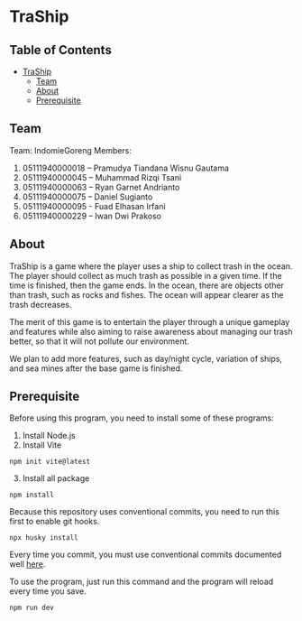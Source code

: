 # TraShip

## Table of Contents
- [TraShip](#traship)
  * [Team](#team)
  * [About](#about)
  * [Prerequisite](#prerequisite)


## Team

Team: IndomieGoreng
Members:
1. 05111940000018 – Pramudya Tiandana Wisnu Gautama
2. 05111940000045 – Muhammad Rizqi Tsani
3. 05111940000063 – Ryan Garnet Andrianto
4. 05111940000075 – Daniel Sugianto
5. 05111940000095 - Fuad Elhasan Irfani
6. 05111940000229 – Iwan Dwi Prakoso


## About

TraShip is a game where the player uses a ship to collect trash in the ocean. The player should collect as much trash as possible in a given time. If the time is finished, then the game ends. In the ocean, there are objects other than trash, such as rocks and fishes. The ocean will appear clearer as the trash decreases.

The merit of this game is to entertain the player through a unique gameplay and features while also aiming to raise awareness about managing our trash better, so that it will not pollute our environment.

We plan to add more features, such as day/night cycle, variation of ships, and sea mines after the base game is finished.


## Prerequisite
Before using this program, you need to install some of these programs:
1. Install Node.js
2. Install Vite
```
npm init vite@latest
```
3. Install all package
```
npm install
```

Because this repository uses conventional commits, you need to run this first to enable git hooks.
```
npx husky install
```
Every time you commit, you must use conventional commits documented well [here](https://www.conventionalcommits.org/en/v1.0.0/).


To use the program, just run this command and the program will reload every time you save.
```
npm run dev
```